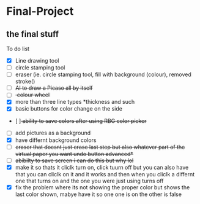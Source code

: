 # Final-Project
the final stuff
---
To do list
- [x] Line drawing tool
- [ ] circle stamping tool
- [ ] eraser (ie. circle stamping tool, fill with background (colour), removed stroke()
- [ ] <del>AI to draw a Picaso all by itself</del>
- [ ] <del> colour wheel<del>
- [x] more than three line types *thickness and such
- [x] basic buttons for color change on the side
- [ ]<del> ability to save colors after using RBG color picker<del>
- [ ] add pictures as a background
- [x] have differnt background colors
- [ ] <del>eraser that doesnt just erase last step but also whatever part of the virtual paper you want<del> undo button advanced*
- [ ] <del>abibilty to save screen<del> i can do this but why lol
- [x] make it so thats it cliclk turn on, click tuurn off but you can also have that you can cliclk on it and it works and then when you cliclk a differnt one that turns on and the one you were just using turns off
- [x] fix the problem where its not showing the proper color but shows the last color shown, mabye have it so one one is on the other is false
